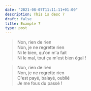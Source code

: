 ```yaml
---
date: "2021-08-07T11:11:11+01:00"
description: This is desc 7
draft: false
title: Example 7
type: post
---
```


> Non, rien de rien  
Non, je ne regrette rien  
Ni le bien, qu'on m'a fait  
Ni le mal, tout ça m'est bien égal !  

> Non, rien de rien  
Non, je ne regrette rien  
C'est payé, balayé, oublié  
Je me fous du passé !  